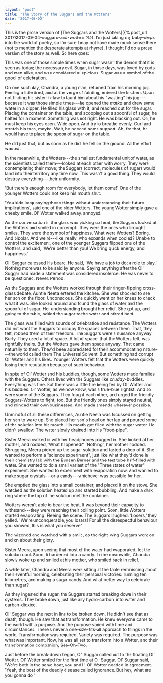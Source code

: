 ```yaml
---
layout: "post"
title: "The Story of the Suggars and the Wotters"
date: "2017-09-05"
---
```


This is the prose version of [The Suggars and the Wotters]({% post_url 2017/2017-09-04-suggars-and-wotters %}). I'm just taking my baby-steps into the world of poetry, so I'm sure I may not have made much sense there (not to mention the desperate attempts at rhyme). I thought I'd do a prose version of the story as well. So here goes:

This was one of those simple times when sugar wasn't the demon that it is seen as today; the necessary evil. Sugar, in those days, was loved by gods and men alike, and was considered auspicious. Sugar was a symbol of the good, of celebration.

On one such day, Chandra, a young man, returned from his morning jog. Feeling a little tired, and at the verge of fainting, entered the kitchen. Upon not finding his sister-in-law to taunt him about his "wasting" his jog---because it was those simple times---he opened the _matka_ and drew some water in a dipper. He filled his glass with it, and reached out for the sugar. Placing the container on the table, and scooping out a spoonful of sugar, he halted for a moment. Something was not right. He was blacking out. Oh, he must keep his eyes open. Wide open. And try to breathe evenly. Curl and stretch his toes, maybe. Wait, he needed some support. Ah, for that, he would have to place the spoon of sugar on the table.

He did just that, but as soon as he did, he fell on the ground. All the effort wasted.

In the meanwhile, the Wotters---the smallest fundamental unit of water, as the scientists called them---looked at each other with worry. They were contemplating their move; the Suggars (correct, molecules of sugar) would land into their territory any time now. This wasn't a good thing. They would destroy everything---their uniformity.

'But there's enough room for everybody, let them come!' One of the younger Wotters could not keep his mouth shut.

'You kids keep saying these things without understanding their future implications', said one of the older Wotters. The young Wotter simply gave a cheeky smile. Ol' Wotter walked away, annoyed.

As the conversation in the glass was picking up heat, the Suggars looked at the Wotters and smiled in contempt. They were the ones who brought smiles. They were the symbol of happiness. What were Wotters? Boring. And bipolar. And weird---like, really, who expands when cooled? Unable to control the excitement, one of the younger Suggars flipped one of the Wotters, and said, 'We're better than you! We bring quick energy, and happiness.'

Ol' Suggar caressed his beard. He said, 'We have a job to do; a role to play.' Nothing more was to be said by anyone. Saying anything after the Ol' Suggar had made a statement was considered insolence. He was never to be questioned. Never. Period.

As the Suggars and the Wotters worked through their finger-flipping cross-glass debate, Auntie Neeta entered the kitchen. She was shocked to see her son on the floor. Unconscious. She quickly went on her knees to check what it was. She looked around and found the glass of water and the spoonful of sugar. Her understanding brought her relief. She got up, and going to the table, added the sugar to the water and stirred hard.

The glass was filled with sounds of celebration and resistance. The Wotters did not want the Suggars to occupy the spaces between them. That, they felt, robbed them of their freedom. The Suggars were a nuisance anyway. Burly. They used a lot of space. A lot of space, that the Wotters felt, was rightfully theirs. But the Wotters gave them space anyway. That came naturally to them. They'd been appreciated for their accommodating nature---the world called them The Universal Solvent. But something had corrupt Ol' Wotter and his likes. Younger Wotters felt that the Wotters were quickly losing their reputation because of such behaviour.

In spite of Ol' Wotter and his buddies, though, some Wotters made families with the Suggars. Others lived with the Suggars like _chuddy_-buddies. Everything was fine. But there was a little fire being fed by Ol' Wotter and his buddies. Ol' Wotter, as we now know, was a true-blue rightist. And so were some of the Suggars. They fought each other, and urged the friendly Suggars-Wotters to fight, too. But the friendly ones simply stayed neutral, and minded their own businesses. And made amends wherever possible.

Unmindful of all these differences, Auntie Neeta was focussed on getting her son to wake up. She placed her son's head on her lap and poured some of the solution into his mouth. His mouth got filled with the sugar water. He didn't swallow. The water slowly drained into his "food-pipe".

Sister Meera walked in with her headphones plugged in. She looked at her mother, and nodded, 'What happened?' 'Nothing', her mother nodded. Shrugging, Meera picked up the sugar solution and tasted a drop of it. She wanted to perform a "science experiment", just like what they'd done in their chemistry lab with the Bunsen Burner and the test tube half-filled with water. She wanted to do a small variant of the "Three states of water" experiment. She wanted to experiment with evaporation now. And wanted to make sugar crystals---or a candy---whichever was possible for her.

She emptied the glass into a small container, and placed it on the stove. She watched as the solution heated up and started bubbling. And make a dark ring where the top of the solution met the container.

Wotters weren't able to bear the heat. It was beyond their capacity to withstand---they were reaching their boiling point. Soon, little Wotters started evaporating. Fleeing the scene. The Suggars laughed. 'Losers,' they yelled. 'We're unconquerable, you losers! For all the disrespectful behaviour you showed, this is what you deserve.'

The wizened one watched with a smile, as the right-wing Suggars went on and on about their glory.

Sister Meera, upon seeing that most of the water had evaporated, let the solution cool. Soon, it hardened into a candy. In the meanwhile, Chandra slowly woke up and smiled at his mother, who smiled back in relief.

A while later, Chandra and Meera were sitting at the table reminiscing about their eventful morning, celebrating their personal victories: running ten kilometres, and making a sugar candy. And what better way to celebrate than sugar?

As they ingested the sugar, the Suggars started breaking down in their systems. They broke down, just like any hydro-carbon, into water and carbon-dioxide.

Ol' Suggar was the next in line to be broken down. He didn't see that as death, though. He saw that as transformation. He knew everyone came to the world with a purpose. And the purpose varied with time and circumstances. There's never a one-size-fits-all approach to things in the world. Transformation was required. Variety was required. The purpose was what was important. Now, he was all set to transform into a Wotter, and their transformation companion, See-Oh-Two.

Just before the break-down began, Ol' Suggar called out to the floating Ol' Wotter. Ol' Wotter smiled for the first time at Ol' Suggar. Ol' Suggar said, 'We're both in the same boat, you and I.' Ol' Wotter nodded in agreement. 'Yeah, the boat of the deadly disease called ignorance. But hey, what are you gonna do!'
